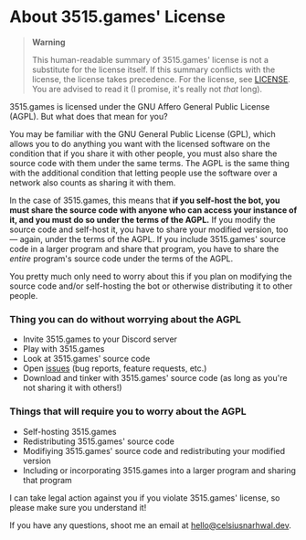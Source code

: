 # About 3515.games' License

> **Warning**
> 
> This human-readable summary of 3515.games' license is not a substitute for the license itself. If this 
> summary conflicts with the license, the license takes precedence. For the license, see [LICENSE](LICENSE.md).
> You are advised to read it (I promise, it's really not *that* long).

3515.games is licensed under the GNU Affero General Public License (AGPL). But what does that
mean for you?

You may be familiar with the GNU General Public License (GPL), which allows you to do anything you want with the
licensed software on the condition that if you share it with other people, you must also share the source code with them
under the same terms. The AGPL is the same thing with the additional condition that letting people use the software 
over a network also counts as sharing it with them.

In the case of 3515.games, this means that **if you self-host the bot, you must share the source
code with anyone who can access your instance of it, and you must do so under the terms of the AGPL.** 
If you modify the source code and self-host it, you have to share your modified version, too — again, under the terms of
the AGPL. If you include 3515.games' source code in a larger program and share that program, you have to share the
*entire* program's source code under the terms of the AGPL.

You pretty much only need to worry about this if you plan on modifying the source code and/or self-hosting the bot or
otherwise distributing it to other people.

### Thing you can do without worrying about the AGPL
* Invite 3515.games to your Discord server
* Play with 3515.games
* Look at 3515.games' source code
* Open [issues](https://github.com/celsiusnarhwal/3515.games/issues) (bug reports, feature requests, etc.)
* Download and tinker with 3515.games' source code (as long as you're not sharing it with others!)

### Things that will require you to worry about the AGPL
* Self-hosting 3515.games
* Redistributing 3515.games' source code
* Modifiying 3515.games' source code and redistributing your modified version
* Including or incorporating 3515.games into a larger program and sharing that program


I can take legal action against you if you violate 3515.games' license, so please make sure you understand it!

If you have any questions, shoot me an email at [hello@celsiusnarhwal.dev](mailto:hello@celsiusnarhwal.dev).
